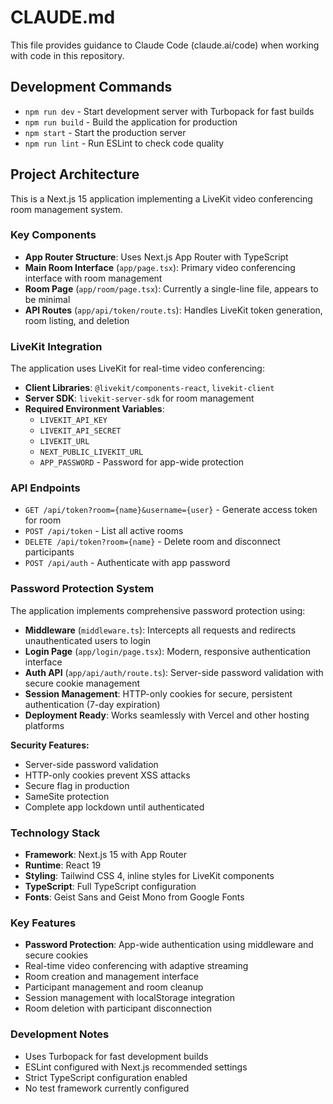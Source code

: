# CLAUDE.md

This file provides guidance to Claude Code (claude.ai/code) when working with code in this repository.

## Development Commands

- `npm run dev` - Start development server with Turbopack for fast builds
- `npm run build` - Build the application for production
- `npm start` - Start the production server
- `npm run lint` - Run ESLint to check code quality

## Project Architecture

This is a Next.js 15 application implementing a LiveKit video conferencing room management system.

### Key Components

- **App Router Structure**: Uses Next.js App Router with TypeScript
- **Main Room Interface** (`app/page.tsx`): Primary video conferencing interface with room management
- **Room Page** (`app/room/page.tsx`): Currently a single-line file, appears to be minimal
- **API Routes** (`app/api/token/route.ts`): Handles LiveKit token generation, room listing, and deletion

### LiveKit Integration

The application uses LiveKit for real-time video conferencing:

- **Client Libraries**: `@livekit/components-react`, `livekit-client`
- **Server SDK**: `livekit-server-sdk` for room management
- **Required Environment Variables**:
  - `LIVEKIT_API_KEY`
  - `LIVEKIT_API_SECRET` 
  - `LIVEKIT_URL`
  - `NEXT_PUBLIC_LIVEKIT_URL`
  - `APP_PASSWORD` - Password for app-wide protection

### API Endpoints

- `GET /api/token?room={name}&username={user}` - Generate access token for room
- `POST /api/token` - List all active rooms
- `DELETE /api/token?room={name}` - Delete room and disconnect participants
- `POST /api/auth` - Authenticate with app password

### Password Protection System

The application implements comprehensive password protection using:

- **Middleware** (`middleware.ts`): Intercepts all requests and redirects unauthenticated users to login
- **Login Page** (`app/login/page.tsx`): Modern, responsive authentication interface
- **Auth API** (`app/api/auth/route.ts`): Server-side password validation with secure cookie management
- **Session Management**: HTTP-only cookies for secure, persistent authentication (7-day expiration)
- **Deployment Ready**: Works seamlessly with Vercel and other hosting platforms

**Security Features:**
- Server-side password validation
- HTTP-only cookies prevent XSS attacks
- Secure flag in production
- SameSite protection
- Complete app lockdown until authenticated

### Technology Stack

- **Framework**: Next.js 15 with App Router
- **Runtime**: React 19
- **Styling**: Tailwind CSS 4, inline styles for LiveKit components
- **TypeScript**: Full TypeScript configuration
- **Fonts**: Geist Sans and Geist Mono from Google Fonts

### Key Features

- **Password Protection**: App-wide authentication using middleware and secure cookies
- Real-time video conferencing with adaptive streaming
- Room creation and management interface
- Participant management and room cleanup
- Session management with localStorage integration
- Room deletion with participant disconnection

### Development Notes

- Uses Turbopack for fast development builds
- ESLint configured with Next.js recommended settings
- Strict TypeScript configuration enabled
- No test framework currently configured